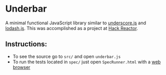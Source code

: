 # Underbar
A minimal functional JavaScript library similar to [underscore.js][underscore] and [lodash.js][lodash]. This was accomplished as a project at [Hack Reactor][hackreactor].

## Instructions:
- To see the source go to `src/` and open `underbar.js`
- To run the tests located in `spec/` just open `SpecRunner.html` with a [web browser][webbrowser]

[underscore]: http://underscorejs.org
[lodash]: https://lodash.com
[hackreactor]: http://www.hackreactor.com
[webbrowser]: https://www.google.com/chrome/